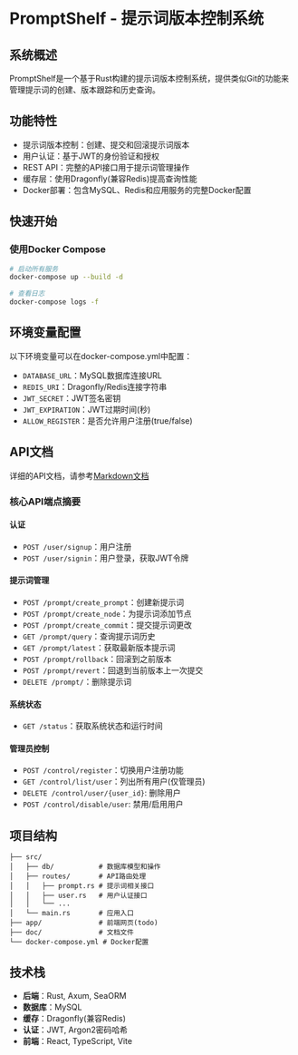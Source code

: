 # PromptShelf - 提示词版本控制系统

## 系统概述
PromptShelf是一个基于Rust构建的提示词版本控制系统，提供类似Git的功能来管理提示词的创建、版本跟踪和历史查询。

## 功能特性
- 提示词版本控制：创建、提交和回滚提示词版本
- 用户认证：基于JWT的身份验证和授权
- REST API：完整的API接口用于提示词管理操作
- 缓存层：使用Dragonfly(兼容Redis)提高查询性能
- Docker部署：包含MySQL、Redis和应用服务的完整Docker配置

## 快速开始

### 使用Docker Compose
```bash
# 启动所有服务
docker-compose up --build -d

# 查看日志
docker-compose logs -f
```

## 环境变量配置
以下环境变量可以在docker-compose.yml中配置：
- `DATABASE_URL`：MySQL数据库连接URL
- `REDIS_URI`：Dragonfly/Redis连接字符串
- `JWT_SECRET`：JWT签名密钥
- `JWT_EXPIRATION`：JWT过期时间(秒)
- `ALLOW_REGISTER`：是否允许用户注册(true/false)

## API文档
详细的API文档，请参考[Markdown文档](./doc/PromptShelf.md)

### 核心API端点摘要

#### 认证
- `POST /user/signup`：用户注册
- `POST /user/signin`：用户登录，获取JWT令牌

#### 提示词管理
- `POST /prompt/create_prompt`：创建新提示词
- `POST /prompt/create_node`：为提示词添加节点
- `POST /prompt/create_commit`：提交提示词更改
- `GET /prompt/query`：查询提示词历史
- `GET /prompt/latest`：获取最新版本提示词
- `POST /prompt/rollback`：回滚到之前版本
- `POST /prompt/revert`：回退到当前版本上一次提交
- `DELETE /prompt/`：删除提示词

#### 系统状态
- `GET /status`：获取系统状态和运行时间

#### 管理员控制
- `POST /control/register`：切换用户注册功能
- `GET /control/list/user`：列出所有用户(仅管理员)
- `DELETE /control/user/{user_id}`: 删除用户
- `POST /control/disable/user`: 禁用/启用用户

## 项目结构
```
├── src/
│   ├── db/           # 数据库模型和操作
│   ├── routes/       # API路由处理
│   │   ├── prompt.rs # 提示词相关接口
│   │   ├── user.rs   # 用户认证接口
│   │   └── ...
│   └── main.rs       # 应用入口
├── app/              # 前端网页(todo)
├── doc/              # 文档文件
└── docker-compose.yml # Docker配置
```

## 技术栈
- **后端**：Rust, Axum, SeaORM
- **数据库**：MySQL
- **缓存**：Dragonfly(兼容Redis)
- **认证**：JWT, Argon2密码哈希
- **前端**：React, TypeScript, Vite
